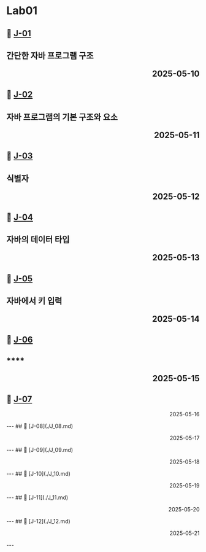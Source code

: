 # Lab01

## 📖 [J-01](./J_01.md) 
**간단한 자바 프로그램 구조** <p align='right'>2025-05-10</p>
---

## 📖 [J-02](./J_02.md) 
**자바 프로그램의 기본 구조와 요소** <p align='right'>2025-05-11</p>
---
## 📖 [J-03](./J_03.md) 
**식별자** <p align='right'>2025-05-12</p>
---
## 📖 [J-04](./J_04.md)
**자바의 데이터 타입**<p align='right'>2025-05-13</p>
---
## 📖 [J-05](./J_05.md)
**자바에서 키 입력**<p align='right'>2025-05-14</p>
---
## 📖 [J-06](./J_06.md)
****<p align='right'>2025-05-15</p>
---
## 📖 [J-07](./J_07.md)
<p align='right'>2025-05-16</p>
---
## 📖 [J-08](./J_08.md)
<p align='right'>2025-05-17</p>
---
## 📖 [J-09](./J_09.md)
<p align='right'>2025-05-18</p>
---
## 📖 [J-10](./J_10.md)
<p align='right'>2025-05-19</p>
---
## 📖 [J-11](./J_11.md)
<p align='right'>2025-05-20</p>
---
## 📖 [J-12](./J_12.md)
<p align='right'>2025-05-21</p>
---
